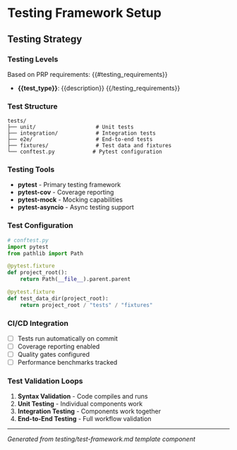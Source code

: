 # Testing Framework Setup

## Testing Strategy

### Testing Levels
Based on PRP requirements:
{{#testing_requirements}}
- **{{test_type}}**: {{description}}
{{/testing_requirements}}

### Test Structure
```
tests/
├── unit/                   # Unit tests
├── integration/            # Integration tests
├── e2e/                    # End-to-end tests
├── fixtures/               # Test data and fixtures
└── conftest.py            # Pytest configuration
```

### Testing Tools
- **pytest** - Primary testing framework
- **pytest-cov** - Coverage reporting
- **pytest-mock** - Mocking capabilities
- **pytest-asyncio** - Async testing support

### Test Configuration
```python
# conftest.py
import pytest
from pathlib import Path

@pytest.fixture
def project_root():
    return Path(__file__).parent.parent

@pytest.fixture
def test_data_dir(project_root):
    return project_root / "tests" / "fixtures"
```

### CI/CD Integration
- [ ] Tests run automatically on commit
- [ ] Coverage reporting enabled
- [ ] Quality gates configured
- [ ] Performance benchmarks tracked

### Test Validation Loops
1. **Syntax Validation** - Code compiles and runs
2. **Unit Testing** - Individual components work
3. **Integration Testing** - Components work together
4. **End-to-End Testing** - Full workflow validation

---
*Generated from testing/test-framework.md template component*